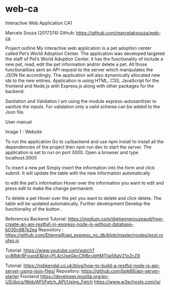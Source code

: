 # web-ca


Interactive Web Application
CA1 

Marcela Souza (2017374)
Github: https://github.com/marcelaksouza/web-ca


Project outline
My interactive web application is a pet adoption center called  Pet’s World Adoption Center. The application was developed targeted the staff of Pet’s World Adoption Center, it has the functionality of include a new pet, read, edit the pet information and/or delete a pet. All those functionalities sent an API request to the server which manipulates the JSON file accordingly. The application will also dynamically allocated new ids to the new entries.
Application is using HTML, CSS, JavaScript for the frontend and Node.js with Express.js along with other packages for the backend. 

	
Sanitation and Validation
I am using the module express-autosanitizer to sanitize the inputs.
For validation only a valid schema can be added to the Json file.



User manual

Image 1 : Website


To run the application
Go to ca/backend and use npm install to install all the dependencies of the project then npm run dev to start the server. 
The application is set to run on port 3000. Open a browser and type localhost:3000

To insert a new pet
Simply insert the information into the form and click submit. It will update the table with the new information automatically

to edit the pet’s information 
Hover over the information you want to edit and press edit to make the change permanent.

To delete a pet
Hover over the pet you want to delete and click delete. The table will be updated automatically. 
Further development 
Develop the functionality of the button . 



References
Backend
Tutorial: https://medium.com/@etiennerouzeaud/how-create-an-api-restfull-in-express-node-js-without-database-b030c687e2ea
Repository : 
https://github.com/EtienneR/api_express_no_db/blob/master/routes/post.routes.js

Tutorial:
https://www.youtube.com/watch?v=BRdcRFvuqsE&list=PL4cUxeGkcC9jBcybHMTIia56aV21o2cZ8

Tutorial:
https://robkendal.co.uk/blog/how-to-build-a-restful-node-js-api-server-using-json-files/
Repository:
https://github.com/bpk68/api-server-starter
Frontend
https://developer.mozilla.org/en-US/docs/Web/API/Fetch_API/Using_Fetch
https://www.w3schools.com/js/
